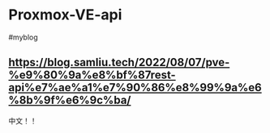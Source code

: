 # Proxmox-VE-api

#myblog
## https://blog.samliu.tech/2022/08/07/pve-%e9%80%9a%e8%bf%87rest-api%e7%ae%a1%e7%90%86%e8%99%9a%e6%8b%9f%e6%9c%ba/
中文！！
